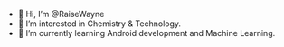 - 👋 Hi, I’m @RaiseWayne
- 👀 I’m interested in Chemistry & Technology.
- 🌱 I’m currently learning Android development and Machine Learning.
